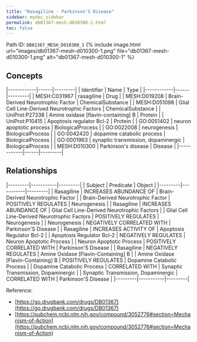 ```yaml
---
title: "Rasagiline - Parkinson'S Disease"
sidebar: mydoc_sidebar
permalink: db01367-mesh-d010300-1.html
toc: false 
---
```



Path ID: `DB01367_MESH_D010300_1`
{% include image.html url="images/db01367-mesh-d010300-1.png" file="db01367-mesh-d010300-1.png" alt="db01367-mesh-d010300-1" %}

## Concepts

|------------|------|---------|
| Identifier | Name | Type    |
|------------|------|---------|
| MESH:C031967 | rasagiline | Drug |
| MESH:D019208 | Brain-Derived Neurotrophic Factor | ChemicalSubstance |
| MESH:D051098 | Glial Cell Line-Derived Neurotrophic Factors | ChemicalSubstance |
| UniProt:P27338 | Amine oxidase [flavin-containing] B | Protein |
| UniProt:P10415 | Apoptosis regulator Bcl-2 | Protein |
| GO:0051402 | neuron apoptotic process | BiologicalProcess |
| GO:0022008 | neurogenesis | BiologicalProcess |
| GO:0042420 | dopamine catabolic process | BiologicalProcess |
| GO:0001963 | synaptic transmission, dopaminergic | BiologicalProcess |
| MESH:D010300 | Parkinson's disease | Disease |
|------------|------|---------|

## Relationships

|---------|-----------|---------|
| Subject | Predicate | Object  |
|---------|-----------|---------|
| Rasagiline | INCREASES ABUNDANCE OF | Brain-Derived Neurotrophic Factor |
| Brain-Derived Neurotrophic Factor | POSITIVELY REGULATES | Neurogenesis |
| Rasagiline | INCREASES ABUNDANCE OF | Glial Cell Line-Derived Neurotrophic Factors |
| Glial Cell Line-Derived Neurotrophic Factors | POSITIVELY REGULATES | Neurogenesis |
| Neurogenesis | NEGATIVELY CORRELATED WITH | Parkinson'S Disease |
| Rasagiline | INCREASES ACTIVITY OF | Apoptosis Regulator Bcl-2 |
| Apoptosis Regulator Bcl-2 | NEGATIVELY REGULATES | Neuron Apoptotic Process |
| Neuron Apoptotic Process | POSITIVELY CORRELATED WITH | Parkinson'S Disease |
| Rasagiline | NEGATIVELY REGULATES | Amine Oxidase [Flavin-Containing] B |
| Amine Oxidase [Flavin-Containing] B | POSITIVELY REGULATES | Dopamine Catabolic Process |
| Dopamine Catabolic Process | CORRELATED WITH | Synaptic Transmission, Dopaminergic |
| Synaptic Transmission, Dopaminergic | CORRELATED WITH | Parkinson'S Disease |
|---------|-----------|---------|

Reference: 
  - [https://go.drugbank.com/drugs/DB01367](https://go.drugbank.com/drugs/DB01367)
  - [https://pubchem.ncbi.nlm.nih.gov/compound/3052776#section=Mechanism-of-Action](https://pubchem.ncbi.nlm.nih.gov/compound/3052776#section=Mechanism-of-Action)

